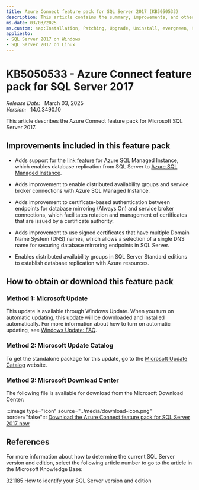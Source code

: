 ```yaml
---
title: Azure Connect feature pack for SQL Server 2017 (KB5050533)
description: This article contains the summary, improvements, and other information for the Azure Connect feature pack for Microsoft SQL Server 2017 (KB5050533).
ms.date: 03/03/2025
ms.custom: sap:Installation, Patching, Upgrade, Uninstall, evergreen, KB5050533
appliesto:
- SQL Server 2017 on Windows
- SQL Server 2017 on Linux
---
```


# KB5050533 - Azure Connect feature pack for SQL Server 2017

_Release Date:_ &nbsp; March 03, 2025  
_Version:_ &nbsp; 14.0.3490.10

This article describes the Azure Connect feature pack for Microsoft SQL Server 2017.

## Improvements included in this feature pack

- Adds support for the [link feature](/azure/azure-sql/managed-instance/managed-instance-link-feature-overview) for Azure SQL Managed Instance, which enables database replication from SQL Server to [Azure SQL Managed Instance](/azure/azure-sql/managed-instance/sql-managed-instance-paas-overview).

- Adds improvement to enable distributed availability groups and service broker connections with Azure SQL Managed Instance.

- Adds improvement to certificate-based authentication between endpoints for database mirroring (Always On) and service broker connections, which facilitates rotation and management of certificates that are issued by a certificate authority.

- Adds improvement to use signed certificates that have multiple Domain Name System (DNS) names, which allows a selection of a single DNS name for securing database mirroring endpoints in SQL Server.

- Enables distributed availability groups in SQL Server Standard editions to establish database replication with Azure resources.

## How to obtain or download this feature pack

### Method 1: Microsoft Update

This update is available through Windows Update. When you turn on automatic updating, this update will be downloaded and installed automatically. For more information about how to turn on automatic updating, see [Windows Update: FAQ](https://support.microsoft.com/windows/windows-update-faq-8a903416-6f45-0718-f5c7-375e92dddeb2).

### Method 2: Microsoft Update Catalog

To get the standalone package for this update, go to the [Microsoft Update Catalog](https://www.catalog.update.microsoft.com/Search.aspx?q=KB5050533) website.

### Method 3: Microsoft Download Center

The following file is available for download from the Microsoft Download Center:

:::image type="icon" source="../media/download-icon.png" border="false"::: [Download the Azure Connect feature pack for SQL Server 2017 now](https://download.microsoft.com/download/)

## References

For more information about how to determine the current SQL Server version and edition, select the following article number to go to the article in the Microsoft Knowledge Base:

[321185](../../releases/download-and-install-latest-updates.md) How to identify your SQL Server version and edition
